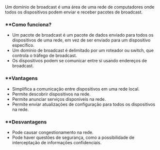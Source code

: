 

Um domínio de broadcast é uma área de uma rede de computadores onde todos os dispositivos podem enviar e receber pacotes de broadcast. 

### **Como funciona?

- Um pacote de broadcast é um pacote de dados enviado para todos os dispositivos de uma rede, em vez de ser enviado para um dispositivo específico. 
- Um domínio de broadcast é delimitado por um roteador ou switch, que controla o tráfego de broadcast. 
- Os dispositivos podem se comunicar entre si usando endereços de broadcast. 

### **Vantagens 

- Simplifica a comunicação entre dispositivos em uma rede local.
- Permite descobrir dispositivos na rede.
- Permite anunciar serviços disponíveis na rede.
- Permite enviar atualizações de configuração para todos os dispositivos na rede.

### **Desvantagens 

- Pode causar congestionamento na rede.
- Pode haver questões de segurança, como a possibilidade de interceptação de informações confidenciais.
